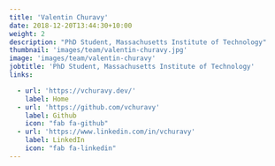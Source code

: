 ```yaml
---
title: 'Valentin Churavy'
date: 2018-12-20T13:44:30+10:00
weight: 2
description: "PhD Student, Massachusetts Institute of Technology"
thumbnail: 'images/team/valentin-churavy.jpg'
image: 'images/team/valentin-churavy'
jobtitle: 'PhD Student, Massachusetts Institute of Technology'
links:

  - url: 'https://vchuravy.dev/'
    label: Home
  - url: 'https://github.com/vchuravy'
    label: Github
    icon: "fab fa-github"
  - url: 'https://www.linkedin.com/in/vchuravy'
    label: LinkedIn
    icon: "fab fa-linkedin"
---
```

